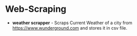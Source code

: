 # Web-Scraping
- **weather scrapper** - Scraps Current Weather of a city from https://www.wunderground.com and stores it in csv file.
